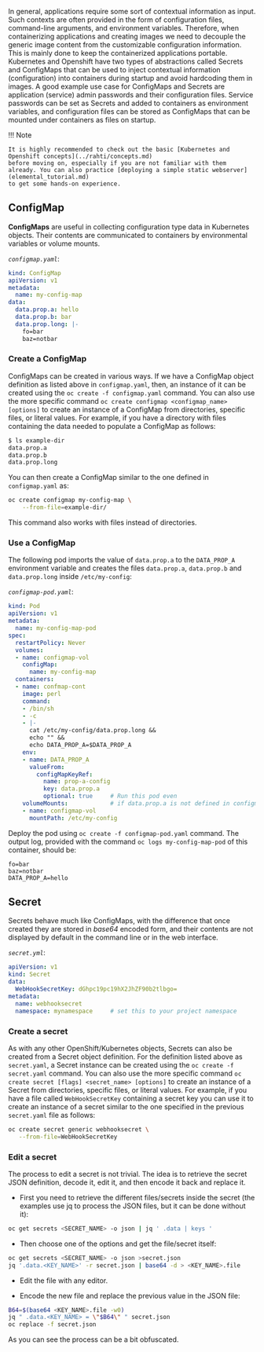 
In general, applications require some sort of contextual information as input.
Such contexts are often provided in the form of configuration files, command-line
arguments, and environment variables. Therefore, when containerizing applications
and creating images we need to decouple the generic image content from the
customizable configuration information. This is mainly done to keep the
containerized applications portable. Kubernetes and Openshift have two types
of abstractions called Secrets and ConfigMaps that can be used to inject
contextual information (configuration) into containers during startup and
avoid hardcoding them in images. A good example use case for ConfigMaps and
Secrets are application (service) admin passwords and their configuration files.
Service passwords can be set as Secrets and added to containers as environment
variables, and configuration files can be stored as ConfigMaps that can be
mounted under containers as files on startup.

!!! Note

    It is highly recommended to check out the basic [Kubernetes and Openshift concepts](../rahti/concepts.md) 
    before moving on, especially if you are not familiar with them already. You can also practice [deploying a simple static webserver](elemental_tutorial.md) 
    to get some hands-on experience. 

## ConfigMap

**ConfigMaps** are useful in collecting configuration type data in Kubernetes
objects. Their contents are communicated to containers by environmental
variables or volume mounts.

*`configmap.yaml`*:

```yaml
kind: ConfigMap
apiVersion: v1
metadata:
  name: my-config-map
data:
  data.prop.a: hello
  data.prop.b: bar
  data.prop.long: |-
    fo=bar
    baz=notbar
```

### Create a ConfigMap

ConfigMaps can be created in various ways. If we have a ConfigMap object definition
as listed above in `configmap.yaml`, then, an instance of it can be created using
the `oc create -f configmap.yaml` command. You can also use the more specific
command `oc create configmap <configmap_name> [options]` to create an instance
of a ConfigMap from directories, specific files, or literal values.
For example, if you have a directory with files containing the data needed to
populate a ConfigMap as follows:

```sh
$ ls example-dir
data.prop.a
data.prop.b
data.prop.long
```

You can then create a ConfigMap similar to the one defined in `configmap.yaml` as:

```sh
oc create configmap my-config-map \
    --from-file=example-dir/
```

This command also works with files instead of directories.

### Use a ConfigMap

The following pod imports the value of `data.prop.a` to the `DATA_PROP_A`
environment variable and creates the files `data.prop.a`, `data.prop.b` and
`data.prop.long` inside `/etc/my-config`:

*`configmap-pod.yaml`*:

```yaml
kind: Pod
apiVersion: v1
metadata:
  name: my-config-map-pod
spec:
  restartPolicy: Never
  volumes:
  - name: configmap-vol
    configMap:
      name: my-config-map
  containers:
  - name: confmap-cont
    image: perl
    command:
    - /bin/sh
    - -c
    - |-
      cat /etc/my-config/data.prop.long &&
      echo "" &&
      echo DATA_PROP_A=$DATA_PROP_A
    env:
    - name: DATA_PROP_A
      valueFrom:
        configMapKeyRef:
          name: prop-a-config
          key: data.prop.a
          optional: true     # Run this pod even
    volumeMounts:            # if data.prop.a is not defined in configmap
    - name: configmap-vol
      mountPath: /etc/my-config
```

Deploy the pod using `oc create -f configmap-pod.yaml` command. The output log, provided with the command `oc logs my-config-map-pod` of this container,
should be:

```
fo=bar
baz=notbar
DATA_PROP_A=hello
```

## Secret

Secrets behave much like ConfigMaps, with the difference that once created they are stored in *base64* encoded form, and their contents are not displayed by default in the command line or in the web interface.

*`secret.yml`*:

```yaml
apiVersion: v1
kind: Secret
data:
  WebHookSecretKey: dGhpc19pc19hX2JhZF90b2tlbgo=
metadata:
  name: webhooksecret
  namespace: mynamespace     # set this to your project namespace
```

### Create a secret

As with any other OpenShift/Kubernetes objects, Secrets can also be created from a Secret object definition.
For the definition listed above as `secret.yaml`, a Secret instance can be created using
the `oc create -f secret.yaml` command. You can also use the more specific command `oc create secret [flags] <secret_name> [options]`
to create an instance of a Secret from directories, specific files, or literal values.
For example, if you have a file  called `WebHookSecretKey` containing a secret key  you can
use it to create an instance of a secret similar to the one specified in the previous `secret.yaml` file
as follows:

```sh
oc create secret generic webhooksecret \
   --from-file=WebHookSecretKey
```

### Edit a secret

The process to edit a secret is not trivial. The idea is to retrieve the secret JSON definition, decode it, edit it, and then encode it back and replace it.

* First you need to retrieve the different files/secrets inside the secret (the examples use jq to process the JSON files, but it can be done without it):

```sh
oc get secrets <SECRET_NAME> -o json | jq ' .data | keys '
```

* Then choose one of the options and get the file/secret itself:

```sh
oc get secrets <SECRET_NAME> -o json >secret.json
jq '.data.<KEY_NAME>' -r secret.json | base64 -d > <KEY_NAME>.file
```

* Edit the file with any editor.

* Encode the new file and replace the previous value in the JSON file:

```sh
B64=$(base64 <KEY_NAME>.file -w0)
jq " .data.<KEY_NAME> = \"$B64\" " secret.json
oc replace -f secret.json
```

As you can see the process can be a bit obfuscated.

